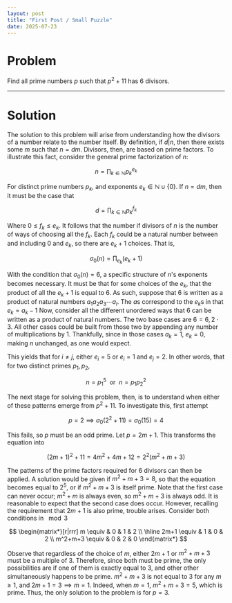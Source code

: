 ```yaml
---
layout: post
title: "First Post / Small Puzzle"
date: 2025-07-23
---
```


# Problem

Find all prime numbers $p$ such that $p^2 + 11$ has 6 divisors.

---

# Solution
The solution to this problem will arise from understanding how the divisors of a number relate to the number itself. By definition, if $d | n$, then there exists some $m$ such that $n = dm$. Divisors, then, are based on prime factors. To illustrate this fact, consider the general prime factorization of $n$:

$$n = \prod_{k \in \mathbb{N}}{p_k^{e_k}}$$

For distinct prime numbers $p_k$, and exponents $e_k \in \mathbb{N} \cup \{ 0 \}$. If $n = dm$, then it must be the case that

$$d = \prod_{k \in \mathbb{N}}{p_k^{f_k}}$$

Where $0 \leq f_k \leq e_k$. It follows that the number if divisors of $n$ is the number of ways of choosing all the $f_k$. Each $f_k$ could be a natural number between and including $0$ and $e_k$, so there are $e_k + 1$ choices. That is,

$$\sigma_0(n) = \prod_{e_k}{(e_k + 1)}$$

With the condition that $\sigma_0(n) = 6$, a specific structure of $n$'s exponents becomes necessary. It must be that for some choices of the $e_k$, that the product of all the $e_k + 1$ is equal to 6. As such, suppose that 6 is written as a product of natural numbers $a_1a_2a_3 \cdots a_l$. The $a$s correspond to the $e_k$s in that $e_k = a_k - 1$ Now, consider all the different unordered ways that 6 can be written as a product of natural numbers. The two base cases are $6 = 6, 2 \cdot 3$. All other cases could be built from those two by appending any number of multiplications by $1$. Thankfully, since in those cases $a_k = 1$, $e_k = 0$, making $n$ unchanged, as one would expect. 

This yields that for $i \neq j$, either $e_i = 5$ or $e_i = 1$ and $e_j = 2$. In other words, that for two distinct primes $p_1,p_2$, 

$$ n = p_1^5\ \text{ or }\ n = p_1p_2^2$$

The next stage for solving this problem, then, is to understand when either of these patterns emerge from $p^2 + 11$. To investigate this, first attempt 

$$ p = 2 \implies \sigma_0(2^2 + 11) = \sigma_0(15) = 4$$

This fails, so $p$ must be an odd prime. Let $p = 2m + 1$. This transforms the equation into

$$ (2m + 1)^2 + 11 = 4m^2 + 4m + 12 = 2^2(m^2 + m + 3)$$

The patterns of the prime factors required for 6 divisors can then be applied. A solution would be given if $m^2 + m + 3 = 8$, so that the equation becomes equal to $2^5$, or if $m^2 + m + 3$ is itself prime. Note that the first case can never occur; $m^2 + m$ is always even, so $m^2 + m + 3$ is always odd. It is reasonable to expect that the second case does occur. However, recalling the requirement that $2m + 1$ is also prime, trouble arises. Consider both conditions in $\mod 3$

$$
\begin{matrix*}[r|rrr]
m \equiv       & 0 & 1 & 2  \\
\hline
2m+1 \equiv    & 1 & 0 & 2  \\
m^2+m+3 \equiv & 0 & 2 & 0
\end{matrix*}
$$

Observe that regardless of the choice of $m$, either $2m+1$ or $m^2 + m + 3$ must be a multiple of 3. Therefore, since both must be prime, the only possibilities are if one of them is exactly equal to 3, and other other simultaneously happens to be prime. $m^2 + m + 3$ is not equal to 3 for any $m \geq 1$, and $2m+1 = 3 \implies m = 1$. Indeed, when $m = 1$, $m^2 + m + 3 = 5$, which is prime. Thus, the only solution to the problem is for $p = 3$.  
